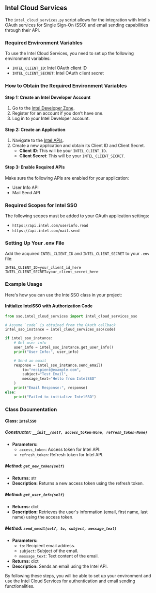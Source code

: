 ## Intel Cloud Services

The `intel_cloud_services.py` script allows for the integration with Intel's OAuth services for Single Sign-On (SSO) and email sending capabilities through their API.

### Required Environment Variables

To use the Intel Cloud Services, you need to set up the following environment variables:

- `INTEL_CLIENT_ID`: Intel OAuth client ID
- `INTEL_CLIENT_SECRET`: Intel OAuth client secret

### How to Obtain the Required Environment Variables

#### Step 1: Create an Intel Developer Account

1. Go to the [Intel Developer Zone](https://developer.intel.com).
2. Register for an account if you don't have one.
3. Log in to your Intel Developer account.

#### Step 2: Create an Application

1. Navigate to the [Intel APIs](https://developer.intel.com/apis).
2. Create a new application and obtain its Client ID and Client Secret.
   - **Client ID**: This will be your `INTEL_CLIENT_ID`.
   - **Client Secret**: This will be your `INTEL_CLIENT_SECRET`.

#### Step 3: Enable Required APIs

Make sure the following APIs are enabled for your application:
- User Info API
- Mail Send API

### Required Scopes for Intel SSO

The following scopes must be added to your OAuth application settings:

- `https://api.intel.com/userinfo.read`
- `https://api.intel.com/mail.send`

### Setting Up Your .env File

Add the acquired `INTEL_CLIENT_ID` and `INTEL_CLIENT_SECRET` to your `.env` file:

```plaintext
INTEL_CLIENT_ID=your_client_id_here
INTEL_CLIENT_SECRET=your_client_secret_here
```

### Example Usage

Here's how you can use the IntelSSO class in your project:

#### Initialize IntelSSO with Authorization Code

```python
from sso.intel_cloud_services import intel_cloud_services_sso

# Assume `code` is obtained from the OAuth callback
intel_sso_instance = intel_cloud_services_sso(code)

if intel_sso_instance:
    # Get user info
    user_info = intel_sso_instance.get_user_info()
    print("User Info:", user_info)

    # Send an email
    response = intel_sso_instance.send_email(
        to="recipient@example.com",
        subject="Test Email",
        message_text="Hello from IntelSSO"
    )
    print("Email Response:", response)
else:
    print("Failed to initialize IntelSSO")
```

### Class Documentation

#### Class: `IntelSSO`

##### Constructor: `__init__(self, access_token=None, refresh_token=None)`

- **Parameters:**
  - `access_token`: Access token for Intel API.
  - `refresh_token`: Refresh token for Intel API.

##### Method: `get_new_token(self)`

- **Returns:** str
- **Description:** Returns a new access token using the refresh token.

##### Method: `get_user_info(self)`

- **Returns:** dict
- **Description:** Retrieves the user's information (email, first name, last name) using the access token.

##### Method: `send_email(self, to, subject, message_text)`

- **Parameters:**
  - `to`: Recipient email address.
  - `subject`: Subject of the email.
  - `message_text`: Text content of the email.
- **Returns:** dict
- **Description:** Sends an email using the Intel API.

By following these steps, you will be able to set up your environment and use the Intel Cloud Services for authentication and email sending functionalities.